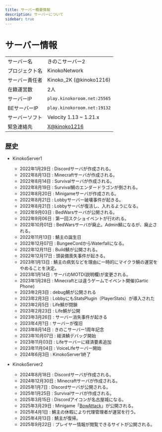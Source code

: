 ```yaml
---
title: サーバー概要情報
description: サーバーについて
sidebar: true
---
```

# サーバー情報
|                   |                         |
| :---------------- | :---------------------- |
| サーバー名         | きのこサーバー2           |
| プロジェクト名     | KinokoNetwork            |
| サーバー責任者     | Kinoko_2K (@kinoko1216)  |
| 在籍運営数         | 2人                      |
| サーバーIP         | `play.kinokoroom.net:25565`  |
| BEサーバーIP       | `play.kinokoroom.net:19132`  |
| サーバーソフト      | Velocity 1.13 ~ 1.21.x |
| 緊急連絡先         | [X@kinoko1216](https://x.com/kinoko1216) |

## 歴史
- KinokoServer1
  - 2022年1月29日 : Discordサーバが作成される。
  - 2022年8月13日 : Minecraftサーバが作成される。
  - 2022年8月14日 : Survivalサーバが作成される。
  - 2022年8月19日 : Survival鯖のエンダードラゴンが倒される。
  - 2022年8月20日 : Minigameサーバが作成される。
  - 2022年8月21日 : Lobbyサーバー破壊事件が起きる。
  - 2022年8月21日 : Lobbyサーバが復活し、入れるようになる。
  - 2022年9月03日 : BedWarsサーバが公開される。
  - 2022年9月06日 : 第一回スクショイベントが行われる。
  - 2022年10月01日 : BedWarsサーバが廃止。Admin鯖になるが、廃止される。
  - 2022年11月13日 : 鯖主の誕生日
  - 2022年12月07日 : BungeeCordからWaterfallになる。
  - 2022年12月11日 : Build鯖が公開される。
  - 2022年12月17日 : 頭装備喪失事件が起きる。
  - 2023年1月13日 : 鯖主の病気などを理由に一時的にマイクラ鯖の運営をやめることを決定。
  - 2023年1月14日 : サーバのMOTD(説明欄)が変更される。
  - 2023年1月28日 : Minecraftとは違うゲームでイベント開催(Gartic Phone)
  - 2023年2月3日 : debug鯖が公開される
  - 2023年2月3日 : LobbyにもStatsPlugin（PlayerStats）が導入された
  - 2023年2月5日 : Life鯖が閉鎖
  - 2023年2月23日 : Life鯖が公開
  - 2023年3月26日 : サーバー消失事件が起きる
  - 2023年4月?日 : サーバーが復旧
  - 2023年8月14日 : きのこサーバー1周年記念
  - 2023年10月07日 : 経済鯖デバッグ開始
  - 2023年11月03日 : Lifeサーバーに経済要素追加
  - 2023年11月04日 : VoiceLifeサーバー開始
  - 2024年6月3日 : KinokoServer1終了

- KinokoServer2
  - 2024年8月18日 : Discordサーバが作成される。
  - 2024年12月30日 : Minecraftサーバが作成される。
  - 2025年1月7日 : Discordサーバが公開される。
  - 2025年1月25日 : Survivalサーバが作成される。
  - 2025年3月15日 : Discordアイコンが名古屋城になる。
  - 2025年3月29日 : Minigame「[BowAttack](<https://github.com/kinoko2k/BowAttack>)」が公開される。
  - 2025年4月1日 : 鯖主の休暇により代理管理者が運営を行う。
  - 2025年4月13日 : 鯖主が復帰。
  - 2025年9月22日 : プレイヤー情報が閲覧できるサイトが公開される。
